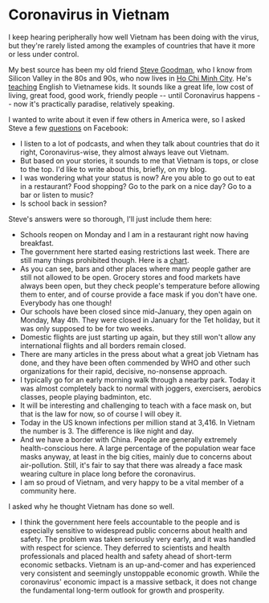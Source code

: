 # Coronavirus in Vietnam
I keep hearing peripherally how well Vietnam has been doing with the virus, but they're rarely listed among the examples of countries that have it more or less under control.

My best source has been my old friend <a href="https://www.linkedin.com/in/stevegoodman2/">Steve Goodman</a>, who I know from Silicon Valley in the 80s and 90s, who now lives in <a href="https://en.wikipedia.org/wiki/Ho_Chi_Minh_City">Ho Chi Minh City</a>. He's <a href="http://www.broward.edu/international/Centers-And-Affiliates/Pages/Vietnam.aspx">teaching</a> English to Vietnamese kids. It sounds like a great life, low cost of living, great food, good work, friendly people -- until Coronavirus happens -- now it's practically paradise, relatively speaking. 

I wanted to write about it even if few others in America were, so I asked Steve a few <a href="https://www.facebook.com/dave.winer.12/posts/1220770854796984">questions</a> on Facebook:
* I listen to a lot of podcasts, and when they talk about countries that do it right, Coronavirus-wise, they almost always leave out Vietnam.
* But based on your stories, it sounds to me that Vietnam is tops, or close to the top. I'd like to write about this, briefly, on my blog.
* I was wondering what your status is now? Are you able to go out to eat in a restaurant? Food shopping? Go to the park on a nice day? Go to a bar or listen to music?
* Is school back in session?

Steve's answers were so thorough, I'll just include them here: 
* Schools reopen on Monday and I am in a restaurant right now having breakfast.
* The government here started easing restrictions last week. There are still many things prohibited though. Here is a <a href="http://scripting.com/images/2020/05/02/hcmcChart.png">chart</a>.
* As you can see, bars and other places where many people gather are still not allowed to be open. Grocery stores and food markets have always been open, but they check people's temperature before allowing them to enter, and of course provide a face mask if you don't have one. Everybody has one though!
* Our schools have been closed since mid-January, they open again on Monday, May 4th. They were closed in January for the Tet holiday, but it was only supposed to be for two weeks.
* Domestic flights are just starting up again, but they still won't allow any international flights and all borders remain closed.
* There are many articles in the press about what a great job Vietnam has done, and they have been often commended by WHO and other such organizations for their rapid, decisive, no-nonsense approach.
* I typically go for an early morning walk through a nearby park. Today it was almost completely back to normal with joggers, exercisers, aerobics classes, people playing badminton, etc.
* It will be interesting and challenging to teach with a face mask on, but that is the law for now, so of course I will obey it.
* Today in the US known infections per million stand at 3,416. In Vietnam the number is 3. The difference is like night and day.
* And we have a border with China. People are generally extremely health-conscious here. A large percentage of the population wear face masks anyway, at least in the big cities, mainly due to concerns about air-pollution. Still, it's fair to say that there was already a face mask wearing culture in place long before the coronavirus.
* I am so proud of Vietnam, and very happy to be a vital member of a community here.

I asked why he thought Vietnam has done so well.
* I think the government here feels accountable to the people and is especially sensitive to widespread public concerns about health and safety. The problem was taken seriously very early, and it was handled with respect for science. They deferred to scientists and health professionals and placed health and safety ahead of short-term economic setbacks. Vietnam is an up-and-comer and has experienced very consistent and seemingly unstoppable economic growth. While the coronavirus' economic impact is a massive setback, it does not change the fundamental long-term outlook for growth and prosperity.

